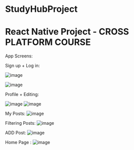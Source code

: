 # StudyHubProject 
# React Native Project - CROSS PLATFORM COURSE 

App Screens:

Sign up + Log in:

![image](https://github.com/KareenSalameh/StudyHubProject/assets/73133299/2303604f-4a91-4cd1-bb8b-858011d732c1)

![image](https://github.com/KareenSalameh/StudyHubProject/assets/73133299/c8a1cfeb-e109-4b5c-8d34-ca503dc7eafd)

Profile + Editing:

![image](https://github.com/KareenSalameh/StudyHubProject/assets/73133299/44c08865-aec2-42e8-b7e0-f872c34e7c4e)
![image](https://github.com/KareenSalameh/StudyHubProject/assets/73133299/c8821df6-1a87-4a74-aa93-19efdc6f6faf)

My Posts:
![image](https://github.com/KareenSalameh/StudyHubProject/assets/73133299/3784f471-6753-4bf5-9db7-1c8d114b5cca)

Filtering Posts:
![image](https://github.com/KareenSalameh/StudyHubProject/assets/73133299/d967679e-cf55-4da6-8eb1-8c9e5afa0350)

ADD Post:
![image](https://github.com/KareenSalameh/StudyHubProject/assets/73133299/552f17ca-0756-490c-8af1-b85be9554b6c)

Home Page :
![image](https://github.com/KareenSalameh/StudyHubProject/assets/73133299/d4fdd790-5e46-4d5b-b503-2a48d743e5e6)
